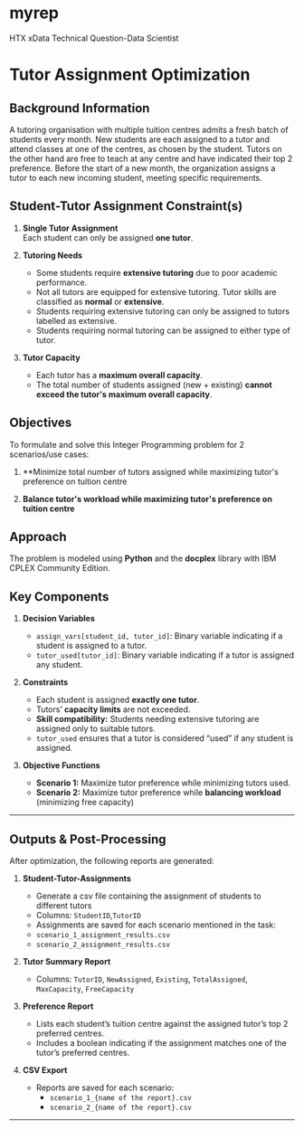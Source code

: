 # myrep
HTX xData Technical Question-Data Scientist

# Tutor Assignment Optimization

## Background Information

A tutoring organisation with multiple tuition centres admits a fresh batch of students every month. New students are each assigned to a tutor and attend classes at one of the centres, as chosen by the student. Tutors on the other hand are free to teach at any centre and have indicated their top 2 preference. Before the start of a new month, the organization assigns a tutor to each new incoming student, meeting specific requirements.

## Student-Tutor Assignment Constraint(s)

1. **Single Tutor Assignment**  
   Each student can only be assigned **one tutor**.

2. **Tutoring Needs**  
   - Some students require **extensive tutoring** due to poor academic performance.  
   - Not all tutors are equipped for extensive tutoring. Tutor skills are classified as **normal** or **extensive**.  
   - Students requiring extensive tutoring can only be assigned to tutors labelled as extensive.  
   - Students requiring normal tutoring can be assigned to either type of tutor.

3. **Tutor Capacity**  
   - Each tutor has a **maximum overall capacity**.  
   - The total number of students assigned (new + existing) **cannot exceed the tutor's maximum overall capacity**.

## Objectives

To formulate and solve this Integer Programming problem for 2 scenarios/use cases:

1. **Minimize total number of tutors assigned while maximizing tutor's preference on tuition centre 

2. **Balance tutor's workload while maximizing tutor's preference on tuition centre**

## Approach

The problem is modeled using **Python** and the **docplex** library with IBM CPLEX Community Edition.

## Key Components


1. **Decision Variables**
   - `assign_vars[student_id, tutor_id]`: Binary variable indicating if a student is assigned to a tutor.  
   - `tutor_used[tutor_id]`: Binary variable indicating if a tutor is assigned any student.

2. **Constraints**
   - Each student is assigned **exactly one tutor**.  
   - Tutors’ **capacity limits** are not exceeded.  
   - **Skill compatibility:** Students needing extensive tutoring are assigned only to suitable tutors.  
   - `tutor_used` ensures that a tutor is considered “used” if any student is assigned.

3. **Objective Functions**
   - **Scenario 1:** Maximize tutor preference while minimizing tutors used.  
   - **Scenario 2:** Maximize tutor preference while **balancing workload** (minimizing free capacity)


---

## Outputs & Post-Processing

After optimization, the following reports are generated:

1. **Student-Tutor-Assignments**
   - Generate a csv file containing the assignment of students to different tutors
   - Columns: `StudentID`,`TutorID`
   - Assignments are saved for each scenario mentioned in the task:
	- `scenario_1_assignment_results.csv`
	- `scenario_2_assignment_results.csv`

2. **Tutor Summary Report**
   - Columns: `TutorID`, `NewAssigned`, `Existing`, `TotalAssigned`, `MaxCapacity`, `FreeCapacity`   

3. **Preference Report**
   - Lists each student’s tuition centre against the assigned tutor’s top 2 preferred centres.  
   - Includes a boolean indicating if the assignment matches one of the tutor’s preferred centres.

4. **CSV Export**
   - Reports are saved for each scenario:  
     - `scenario_1_{name of the report}.csv`  
     - `scenario_2_{name of the report}.csv`

---
